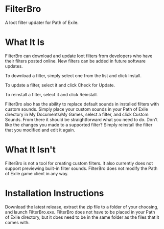 # FilterBro
A loot filter updater for Path of Exile.

# What It Is
FilterBro can download and update loot filters from developers who have their filters posted online. New filters can be added in future software updates.

To download a filter, simply select one from the list and click Install.

To update a filter, select it and click Check for Update.

To reinstall a filter, select it and click Reinstall.

FilterBro also has the ability to replace default sounds in installed filters with custom sounds. Simply place your custom sounds in your Path of Exile directory in My Documents\My Games, select a filter, and click Custom Sounds. From there it should be straightforward what you need to do. Don't like the changes you made to a supported filter? Simply reinstall the filter that you modified and edit it again.

# What It Isn't
FilterBro is not a tool for creating custom filters. It also currently does not support previewing built-in filter sounds. FilterBro does not modify the Path of Exile game client in any way.

# Installation Instructions
Download the latest release, extract the zip file to a folder of your choosing, and launch FilterBro.exe. FilterBro does not have to be placed in your Path of Exile directory, but it does need to be in the same folder as the files that it comes with.
